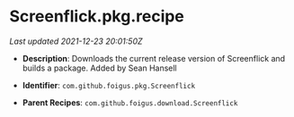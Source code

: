 # Screenflick.pkg.recipe

_Last updated 2021-12-23 20:01:50Z_

- **Description**: Downloads the current release version of Screenflick and builds a package. Added by Sean Hansell

- **Identifier**: `com.github.foigus.pkg.Screenflick`

- **Parent Recipes**: `com.github.foigus.download.Screenflick`
